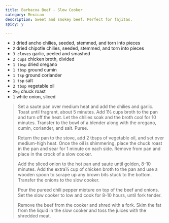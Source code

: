 ```yaml
---
title: Barbacoa Beef - Slow Cooker 
category: Mexican
description: Sweet and smokey beef. Perfect for fajitas.
spicy: y

--- 
```

* `3` dried ancho chilies, seeded, stemmed, and torn into pieces
* `2` dried chipotle chilies, seeded, stemmed, and torn into pieces
* `3 cloves` garlic, peeled and smashed
* `2 cups` chicken broth, divided
* `1 tbsp` dried oregano
* `1 tbsp` ground cumin
* `1 tsp` ground coriander
* `1 tsp` salt
* `2 tbsp` vegetable oil
* `2kg` chuck roast
* `1` white onion, sliced
 
> Set a saute pan over medium heat and add the chilies and garlic. Toast until fragrant, about 5 minutes. Add 1½ cups broth to the pan and turn off the heat. Let the chilies soak and the broth cool for 10 minutes. Transfer to the bowl of a blender along with the oregano, cumin, coriander, and salt. Puree.
>
> Return the pan to the stove, add 2 tbsps of vegetable oil, and set over medium-high heat. Once the oil is shimmering, place the chuck roast in the pan and sear for 1 minute on each side. Remove from pan and place in the crock of a slow cooker.
>
> Add the sliced onion to the hot pan and saute until golden, 8-10 minutes. Add the extra½ cup of chicken broth to the pan and use a wooden spoon to scrape up any brown bits stuck to the bottom. Transfer the onions to the slow cooker.
>
> Pour the pureed chili pepper mixture on top of the beef and onions. Set the slow cooker to low and cook for 8-10 hours, until fork tender.
>
> Remove the beef from the cooker and shred with a fork. Skim the fat from the liquid in the slow cooker and toss the juices with the shredded meat.

